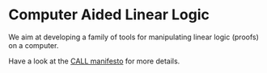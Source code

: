 # Computer Aided Linear Logic

We aim at developing a family of tools for manipulating linear logic (proofs) on a computer.

Have a look at the [CALL manifesto](https://github.com/ComputerAidedLL/CALLManifesto) for more details.
